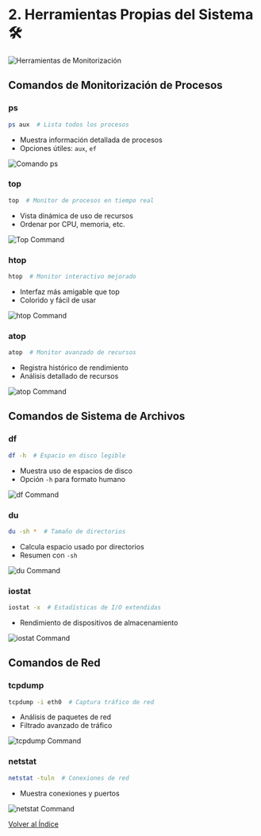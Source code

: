 # 2. Herramientas Propias del Sistema 🛠️

![Herramientas de Monitorización](/images/linux-monitoring-tools.png)

## Comandos de Monitorización de Procesos

### ps
```bash
ps aux  # Lista todos los procesos
```
- Muestra información detallada de procesos
- Opciones útiles: `aux`, `ef`

![Comando ps](/images/ps-command.jpg)

### top
```bash
top  # Monitor de procesos en tiempo real
```
- Vista dinámica de uso de recursos
- Ordenar por CPU, memoria, etc.

![Top Command](/images/top-command.jpg)

### htop
```bash
htop  # Monitor interactivo mejorado
```
- Interfaz más amigable que top
- Colorido y fácil de usar

![htop Command](/images/htop-command.jpg)

### atop
```bash
atop  # Monitor avanzado de recursos
```
- Registra histórico de rendimiento
- Análisis detallado de recursos

![atop Command](/images/atop-command.jpg)

## Comandos de Sistema de Archivos

### df
```bash
df -h  # Espacio en disco legible
```
- Muestra uso de espacios de disco
- Opción `-h` para formato humano

![df Command](/images/df-command.jpg)

### du
```bash
du -sh *  # Tamaño de directorios
```
- Calcula espacio usado por directorios
- Resumen con `-sh`

![du Command](/images/du-command.jpg)

### iostat
```bash
iostat -x  # Estadísticas de I/O extendidas
```
- Rendimiento de dispositivos de almacenamiento

![iostat Command](/images/iostat-command.jpg)

## Comandos de Red

### tcpdump
```bash
tcpdump -i eth0  # Captura tráfico de red
```
- Análisis de paquetes de red
- Filtrado avanzado de tráfico

![tcpdump Command](/images/tcpdump-command.jpg)

### netstat
```bash
netstat -tuln  # Conexiones de red
```
- Muestra conexiones y puertos

![netstat Command](/images/netstat-command.jpg)

[Volver al Índice](/README.md)
